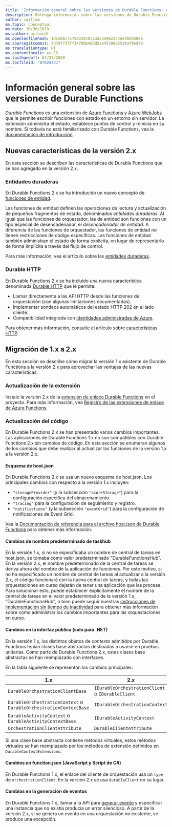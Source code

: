 ```yaml
---
title: 'Información general sobre las versiones de Durable Functions: Azure Functions'
description: Obtenga información sobre las versiones de Durable Functions.
author: cgillum
ms.topic: conceptual
ms.date: 10/30/2019
ms.author: azfuncdf
ms.openlocfilehash: 1dc58bc7c758330c0333a5359622c4e54bb95026
ms.sourcegitcommit: 3d79f737ff34708b48dd2ae45100e2516af9ed78
ms.translationtype: HT
ms.contentlocale: es-ES
ms.lasthandoff: 07/23/2020
ms.locfileid: "87024731"
---
```

# <a name="durable-functions-versions-overview"></a>Información general sobre las versiones de Durable Functions

*Durable Functions* es una extensión de [Azure Functions](../functions-overview.md) y [Azure WebJobs](../../app-service/webjobs-create.md) que le permite escribir funciones con estado en un entorno sin servidor. La extensión administra el estado, establece puntos de control y reinicia en su nombre. Si todavía no está familiarizado con Durable Functions, vea la [documentación de introducción](durable-functions-overview.md).

## <a name="new-features-in-2x"></a>Nuevas características de la versión 2.x

En esta sección se describen las características de Durable Functions que se han agregado en la versión 2.x.

### <a name="durable-entities"></a>Entidades duraderas

En Durable Functions 2.x se ha introducido un nuevo concepto de [funciones de entidad](durable-functions-entities.md).

Las funciones de entidad definen las operaciones de lectura y actualización de pequeños fragmentos de estado, denominados *entidades duraderas*. Al igual que las funciones de orquestador, las de entidad son funciones con un tipo especial de desencadenador, el *desencadenador de entidad*. A diferencia de las funciones de orquestador, las funciones de entidad no tienen restricciones de código específicas. Las funciones de entidad también administran el estado de forma explícita, en lugar de representarlo de forma implícita a través del flujo de control.

Para más información, vea el artículo sobre las [entidades duraderas](durable-functions-entities.md).

### <a name="durable-http"></a>Durable HTTP

En Durable Functions 2.x se ha incluido una nueva característica denominada [Durable HTTP](durable-functions-http-features.md#consuming-http-apis) que le permite:

* Llamar directamente a las API HTTP desde las funciones de orquestación (con algunas limitaciones documentadas).
* Implementar sondeos automáticos del estado HTTP 202 en el lado cliente.
* Compatibilidad integrada con [Identidades administradas de Azure](../../active-directory/managed-identities-azure-resources/overview.md).

Para obtener más información, consulte el artículo sobre [características HTTP](durable-functions-http-features.md#consuming-http-apis).

## <a name="migrate-from-1x-to-2x"></a>Migración de 1.x a 2.x

En esta sección se describe cómo migrar la versión 1.x existente de Durable Functions a la versión 2.x para aprovechar las ventajas de las nuevas características.

### <a name="upgrade-the-extension"></a>Actualización de la extensión

Instale la versión 2.x de la [extensión de enlace Durable Functions](https://www.nuget.org/packages/Microsoft.Azure.WebJobs.Extensions.DurableTask) en el proyecto. Para más información, vea [Registro de las extensiones de enlace de Azure Functions](../functions-bindings-register.md).

### <a name="update-your-code"></a>Actualización del código

En Durable Functions 2.x se han presentado varios cambios importantes. Las aplicaciones de Durable Functions 1.x no son compatibles con Durable Functions 2.x sin cambios de código. En esta sección se enumeran algunos de los cambios que debe realizar al actualizar las funciones de la versión 1.x a la versión 2.x.

#### <a name="hostjson-schema"></a>Esquema de host.json

En Durable Functions 2.x se usa un nuevo esquema de host.json. Los principales cambios con respecto a la versión 1.x incluyen:

* `"storageProvider"` (y la subsección `"azureStorage"`) para la configuración específica del almacenamiento.
* `"tracing"` para la configuración de seguimiento y registro.
* `"notifications"` (y la subsección `"eventGrid"`) para la configuración de notificaciones de Event Grid.

Vea la [Documentación de referencia para el archivo host.json de Durable Functions](durable-functions-bindings.md#durable-functions-2-0-host-json) para obtener más información.

#### <a name="default-taskhub-name-changes"></a>Cambios de nombre predeterminado de taskhub

En la versión 1.x, si no se especificaba un nombre de central de tareas en host.json, se tomaba como valor predeterminado "DurableFunctionsHub". En la versión 2.x, el nombre predeterminado de la central de tareas se deriva ahora del nombre de la aplicación de funciones. Por este motivo, si no ha especificado un nombre de central de tareas al actualizar a la versión 2.x, el código funcionará con la nueva central de tareas, y todas las orquestaciones en curso dejarán de tener una aplicación que las procese. Para solucionar esto, puede establecer explícitamente el nombre de la central de tareas en el valor predeterminado de la versión 1.x, "DurableFunctionsHub", o bien puede seguir nuestras [instrucciones de implementación sin tiempo de inactividad](durable-functions-zero-downtime-deployment.md) para obtener más información sobre cómo administrar los cambios importantes para las orquestaciones en curso.

#### <a name="public-interface-changes-net-only"></a>Cambios en la interfaz pública (solo para .NET)

En la versión 1.x, los distintos objetos de _contexto_ admitidos por Durable Functions tenían clases base abstractas destinadas a usarse en pruebas unitarias. Como parte de Durable Functions 2.x, estas clases base abstractas se han reemplazado con interfaces.

En la tabla siguiente se representan los cambios principales:

| 1.x | 2.x |
|----------|----------|
| `DurableOrchestrationClientBase` | `IDurableOrchestrationClient` o `IDurableClient` |
| `DurableOrchestrationContext` o `DurableOrchestrationContextBase` | `IDurableOrchestrationContext` |
| `DurableActivityContext` o `DurableActivityContextBase` | `IDurableActivityContext` |
| `OrchestrationClientAttribute` | `DurableClientAttribute` |

Si una clase base abstracta contiene métodos virtuales, estos métodos virtuales se han reemplazado por los métodos de extensión definidos en `DurableContextExtensions`.

#### <a name="functionjson-changes-javascript-and-c-script"></a>Cambios en function.json (JavaScript y Script de C#)

En Durable Functions 1.x, el enlace del cliente de orquestación usa un `type` de `orchestrationClient`. En la versión 2.x se usa `durableClient` en su lugar.

#### <a name="raise-event-changes"></a>Cambios en la generación de eventos

En Durable Functions 1.x, llamar a la API para [generar evento](durable-functions-external-events.md#send-events) y especificar una instancia que no existía producía un error silencioso. A partir de la versión 2.x, si se genera un evento en una orquestación no existente, se produce una excepción.
